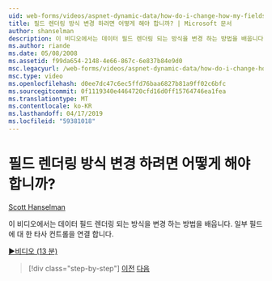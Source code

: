 ```yaml
---
uid: web-forms/videos/aspnet-dynamic-data/how-do-i-change-how-my-fields-render
title: 필드 렌더링 방식 변경 하려면 어떻게 해야 합니까? | Microsoft 문서
author: shanselman
description: 이 비디오에서는 데이터 필드 렌더링 되는 방식을 변경 하는 방법을 배웁니다. 일부 필드에 대 한 타사 컨트롤을 연결 합니다.
ms.author: riande
ms.date: 05/08/2008
ms.assetid: f99da654-2148-4e66-867c-6e837b84e9d0
msc.legacyurl: /web-forms/videos/aspnet-dynamic-data/how-do-i-change-how-my-fields-render
msc.type: video
ms.openlocfilehash: d0ee7dc47c6ec5ffd76baa6827b81a9ff02c6bfc
ms.sourcegitcommit: 0f1119340e4464720cfd16d0ff15764746ea1fea
ms.translationtype: MT
ms.contentlocale: ko-KR
ms.lasthandoff: 04/17/2019
ms.locfileid: "59381018"
---
```

# <a name="how-do-i-change-how-my-fields-render"></a>필드 렌더링 방식 변경 하려면 어떻게 해야 합니까?

[Scott Hanselman](https://github.com/shanselman)

이 비디오에서는 데이터 필드 렌더링 되는 방식을 변경 하는 방법을 배웁니다. 일부 필드에 대 한 타사 컨트롤을 연결 합니다.

[&#9654;비디오 (13 분)](https://channel9.msdn.com/Blogs/ASP-NET-Site-Videos/how-do-i-change-how-my-fields-render)

> [!div class="step-by-step"]
> [이전](how-do-i-enable-inline-gridview-editing.md)
> [다음](how-do-i-handle-business-logic-exceptions.md)
